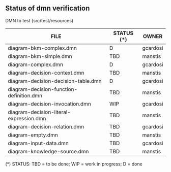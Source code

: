 Status of dmn verification
--------------------------


DMN to test (src/test/resources)

| FILE  | STATUS (*) | OWNER |
|---|---|---|
|diagram-bkm-complex.dmn|D|gcardosi|
|diagram-bkm-simple.dmn|TBD|manstis|
|diagram-complex.dmn|D|gcardosi|
|diagram-decision-context.dmn|TBD|manstis|
|diagram-decision-decision-table.dmn|D|gcardosi|
|diagram-decision-function-definition.dmn|TBD|manstis|
|diagram-decision-invocation.dmn|WIP|gcardosi|
|diagram-decision-literal-expression.dmn|TBD|manstis|
|diagram-decision-relation.dmn|TBD|gcardosi|
|diagram-empty.dmn|TBD|manstis|
|diagram-input-data.dmn|TBD|gcardosi|
|diagram-knowledge-source.dmn|TBD|manstis|

(*) STATUS: TBD = to be done; WIP = work in progress; D = done
